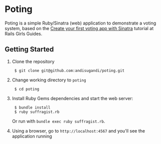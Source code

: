 # Poting

Poting is a simple Ruby/Sinatra (web) application to demonstrate a voting system, based on the [Create your first voting app with Sinatra](http://guides.railsgirls.com/sinatra-app) tutorial at Rails Girls Guides.

## Getting Started

1. Clone the repository

        $ git clone git@github.com:andisugandi/poting.git

2. Change working directory to `poting`

        $ cd poting

3. Install Ruby Gems dependencies and start the web server:

        $ bundle install
        $ ruby suffragist.rb

   Or run with `bundle exec ruby suffragist.rb`.

4. Using a browser, go to `http://localhost:4567` and you'll see the application running
